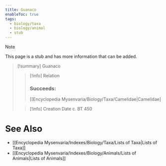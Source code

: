 ```yaml
---
title: Guanaco
enableToc: true
tags:
  - biology/taxa
  - biology/animal
  - stub
---
```


> [!note]
> This page is a stub and has more information that can be added.

> [!summary] Guanaco
> > [!info] Relation
> > ### Succeeds:
> > [[Encyclopedia Mysenvaria/Biology/Taxa/Camelidae|Camelidae]
>
> > [!info] Creation Date
> > c. BT 450



# See Also
- [[Encyclopedia Mysenvaria/Indexes/Biology/Taxa/Lists of Taxa|Lists of Taxa]]
- [[Encyclopedia Mysenvaria/Indexes/Biology/Animals/Lists of Animals|Lists of Animals]]
